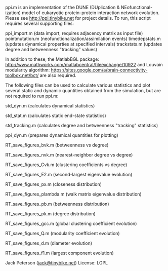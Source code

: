 ppi.m is an implementation of the DUNE (DUplication & NEofunctional-
ization) model of eukaryotic protein-protein interaction network 
evolution.  Please see http://ppi.tinybike.net for project details.  To 
run, this script requires several supporting files:

ppi_import.m (data import, requires adjacency matrix as input file)
pointmutation.m (neofunctionalization/assimilation events)
timedepstats.m (updates dynamical properties at specified intervals)
trackstats.m (updates degree and betweenness "tracking" values)
 
In addition to these, the MatlabBGL package:
http://www.mathworks.com/matlabcentral/fileexchange/10922
and Louvain modularity algorithm:
https://sites.google.com/a/brain-connectivity-toolbox.net/bct/
are also required.

The following files can be used to calculate various statistics and plot
several static and dynamic quantities obtained from the simulation, but
are not required to run ppi.m:

std_dyn.m (calculates dynamical statistics)

std_stat.m (calculates static end-state statistics)

std_tracking.m (calculates degree and betweenness "tracking" statistics)

ppi_dyn.m (prepares dynamical quantities for plotting)

RT_save_figures_bvk.m (betweenness vs degree)

RT_save_figures_nvk.m (nearest-neighbor degree vs degree)

RT_save_figures_Cvk.m (clustering coefficients vs degree)

RT_save_figures_E2.m (second-largest eigenvalue evolution)

RT_save_figures_px.m (closeness distribution)

RT_save_figures_plambda.m (walk matrix eigenvalue distribution)

RT_save_figures_pb.m (betweenness distribution)

RT_save_figures_pk.m (degree distribution)

RT_save_figures_gcc.m (global clustering coefficient evolution)

RT_save_figures_Q.m (modularity coefficient evolution)

RT_save_figures_d.m (diameter evolution)

RT_save_figures_f1.m (largest component evolution)

Jack Peterson (jack@tinybike.net)
License: LGPL
